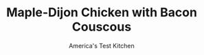 ---
layout: ../../layouts/MarkdownPostLayout.astro
title: Maple-Dijon Chicken with Bacon Couscous
author: America's Test Kitchen
pubDate: 2023-03-15
description: "Bacon, parsley, and vinegar add depth and brightness to quick-cooking couscous."
image_url: https://res.cloudinary.com/hksqkdlah/image/upload/ar_1:1,c_fill,dpr_2.0,f_auto,fl_lossy.progressive.strip_profile,g_faces:auto,q_auto:low,w_344/10388_sfs-sauteed-maple-dijon-chicken-with-parsley-and-bacon-couscous-01
tags: ["Main Courses","Chicken","Weeknight","30-Minute Suppers"]
calories: 2297
protein: 50
carbohydrates: 52
fats: 
fiber: 3
ingredients: ["1/4 cup, Dijon mustard","1/4 cup, maple syrup",", Salt and pepper","4 slices, bacon, chopped","4 (6-ounce), boneless, skinless chicken breasts, trimmed","1 , shallot, minced","1 1/4 cups, low-sodium chicken broth","1 cup, couscous","1 tablespoon, chopped fresh parsley","2 teaspoons, cider vinegar"]
serves: 4
time: "30 minutes"
instructions: ["Whisk mustard, maple syrup, ½ teaspoon salt, and ¼ teaspoon pepper together in bowl; set aside. Cook bacon in 12-inch nonstick skillet over medium heat until crisp, 6 to 8 minutes. Using slotted spoon, transfer bacon to paper towel–lined plate.","Pour off all but 2 tablespoons fat from skillet and return pan to medium-high heat until fat shimmers. Pat chicken dry with paper towels and season with salt and pepper. Cook chicken until golden brown and meat registers 160 degrees, about 6 minutes per side. Transfer to platter, brush with mustard mixture, and tent loosely with aluminum foil.","Add shallot to now-empty skillet and cook over medium heat until softened, about 3 minutes. Add broth and bring to simmer. Stir in couscous, cover, remove from heat, and let stand for 5 minutes. Stir cooked bacon, parsley, and vinegar into couscous. Season with salt and pepper to taste. Serve couscous with chicken."]
nutrition: ["898 mg Potassium","528 mg Phosphorus","65 mg Calcium","1 mg Iron","88 mg Magnesium","864 mg Sodium","2 mg Zinc","17 g Fat","20 mg Niacin (B3)","6 g Monounsaturated","2 g Polyunsaturated","2 mg Vitamin C","143 mg Cholesterol","5 g Saturated","3 g Fiber","31 µg Folate (food)","13 g Sugars","18 µg Vitamin K","248 g Water","52 g Carbs","31 µg Folate equivalent (total)","50 g Protein","1 mg Vitamin E","1 mg Vitamin B6","20 µg Vitamin A","574 kcal Energy","11 g Sugars, added","2297 calories"]
notes: "If you don’t have 2 tablespoons of fat in the skillet after frying the bacon, supplement with vegetable oil."
---